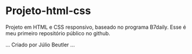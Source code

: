 # Projeto-html-css
Projeto em HTML e CSS responsivo, baseado no programa B7daily.
Esse é meu primeiro repositório público no github.

...
Criado por Júlio Beutler
...
